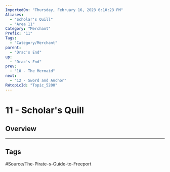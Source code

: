 ```yaml
---
ImportedOn: "Thursday, February 16, 2023 6:10:23 PM"
Aliases:
  - "Scholar's Quill"
  - "Area 11"
Category: "Merchant"
Prefix: "11"
Tags:
  - "Category/Merchant"
parent:
  - "Drac's End"
up:
  - "Drac's End"
prev:
  - "10 - The Mermaid"
next:
  - "12 - Sword and Anchor"
RWtopicId: "Topic_5200"
---
```

# 11 - Scholar's Quill
## Overview

---
## Tags
#Source/The-Pirate-s-Guide-to-Freeport

